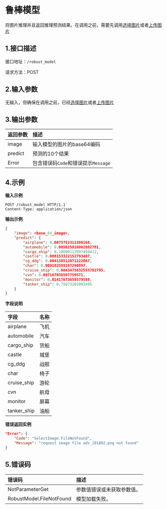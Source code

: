 
# 鲁棒模型
将图片推理并且返回推理预测结果。在调用之前，需要先调用[选择图片](api/select_image.md)或者[上传图片](api/upload_image.md)
## 1.接口描述



接口地址：`/robust_model`

请求方法：POST

## 2.输入参数

无输入，但确保在调用之前，已经[选择图片](api/select_image.md)或者[上传图片](api/upload_image.md)


## 3.输出参数

| 返回参数 | 描述                                |
| :------- | :---------------------------------- |
| image    | 输入模型的图片的base64编码          |
| predict  | 预测的10个结果                      |
| Error    | 包含错误码`Code`和错误提示`Message` |

## 4.示例

**输入示例**
```curl
POST /robust_model HTTP/1.1
Content-Type: application/json
```

**输出示例**
```json
{
    "image": <base_64_image>,
    "predict": {
        "airplane": 0.0075752311386168,
        "automobile": 0.005625816062092781,
        "cargo_ship": 0.18090113997459412,
        "castle": 0.008153322152793407,
        "cg_ddg": 0.004138512071222067,
        "char": 0.009182588197290897,
        "cruise_ship": 0.0043475632555782795,
        "cvn": 0.007167038507759571,
        "monitor": 0.01417673658579588,
        "tanker_ship": 0.75873202085495
    }
}
```

**字段说明**

| 字段                     | 名称                       |
| :----------------------- | :------------------------- |
| airplane                 | 飞机                       |
| automobile               | 汽车                       |
| cargo_ship               | 货船                       |
| castle                   | 城堡                       |
| cg_ddg                   | 战舰                       |
| char                     | 椅子                       |
| cruise_ship              | 游轮                       |
| cvn                      | 航母                       |
| monitor                  | 屏幕                       |
| tanker_ship              | 油船                       |



**错误返回实例**
```json
"Error": {
    "Code": "SelectImage.FileNotFound",
    "Message": "request image file adv_101802.png not found"
}
```

## 5.错误码
| 错误码                   | 描述                       |
| :----------------------- | :------------------------- |
| NotParameterGet          | 参数值错误或未获取参数值。 |
| RobustModel.FileNotFound | 模型加载失败。             |



